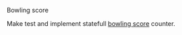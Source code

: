 Bowling score

Make test and implement statefull [bowling score](https://en.wikipedia.org/wiki/Ten-pin_bowling#Scoring) counter.
